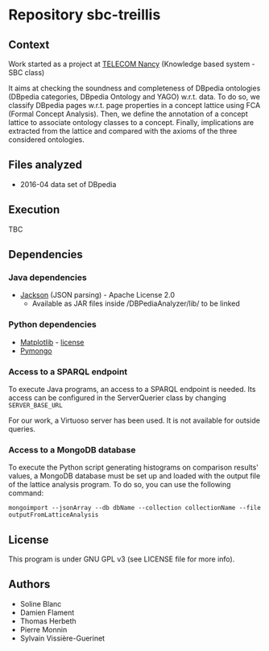 ﻿# Repository sbc-treillis

## Context

Work started as a project at [TELECOM Nancy](http://telecomnancy.univ-lorraine.fr/) (Knowledge based system - SBC class)

It aims at checking the soundness and completeness of DBpedia ontologies (DBpedia categories, DBpedia Ontology and
YAGO) w.r.t. data. To do so, we classify DBpedia pages w.r.t. page properties in a concept lattice using FCA
(Formal Concept Analysis). Then, we define the annotation of a concept lattice to associate ontology classes to a
concept. Finally, implications are extracted from the lattice and compared with the axioms of the three considered
ontologies.

## Files analyzed

* 2016-04 data set of DBpedia

## Execution

TBC

## Dependencies

### Java dependencies

* [Jackson](http://wiki.fasterxml.com/JacksonHome) (JSON parsing) - Apache License 2.0
    * Available as JAR files inside /DBPediaAnalyzer/lib/ to be linked

### Python dependencies

* [Matplotlib](http://matplotlib.org/) - [license](http://matplotlib.org/users/license.html)
* [Pymongo](https://docs.mongodb.org/getting-started/python/query/)

### Access to a SPARQL endpoint

To execute Java programs, an access to a SPARQL endpoint is needed. Its access can be configured 
in the ServerQuerier class by changing `SERVER_BASE_URL`

For our work, a Virtuoso server has been used. It is not available for outside queries.

### Access to a MongoDB database

To execute the Python script generating histograms on comparison results' values, a
MongoDB database must be set up and loaded with the output file of the lattice analysis program.
To do so, you can use the following command:

```shell
mongoimport --jsonArray --db dbName --collection collectionName --file outputFromLatticeAnalysis
```


## License

This program is under GNU GPL v3 (see LICENSE file for more info).

## Authors

* Soline Blanc
* Damien Flament
* Thomas Herbeth
* Pierre Monnin
* Sylvain Vissière-Guerinet

